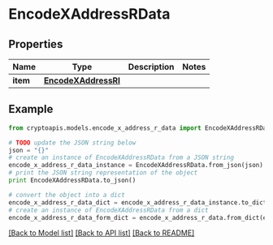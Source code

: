 # EncodeXAddressRData


## Properties
Name | Type | Description | Notes
------------ | ------------- | ------------- | -------------
**item** | [**EncodeXAddressRI**](EncodeXAddressRI.md) |  | 

## Example

```python
from cryptoapis.models.encode_x_address_r_data import EncodeXAddressRData

# TODO update the JSON string below
json = "{}"
# create an instance of EncodeXAddressRData from a JSON string
encode_x_address_r_data_instance = EncodeXAddressRData.from_json(json)
# print the JSON string representation of the object
print EncodeXAddressRData.to_json()

# convert the object into a dict
encode_x_address_r_data_dict = encode_x_address_r_data_instance.to_dict()
# create an instance of EncodeXAddressRData from a dict
encode_x_address_r_data_form_dict = encode_x_address_r_data.from_dict(encode_x_address_r_data_dict)
```
[[Back to Model list]](../README.md#documentation-for-models) [[Back to API list]](../README.md#documentation-for-api-endpoints) [[Back to README]](../README.md)



